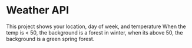 # Weather API
This project shows your location, day of week, and temperature
When the temp is < 50, the background is a forest in winter, when its above 50, the background is a green spring forest.
